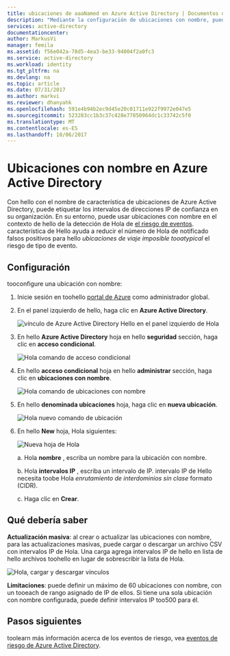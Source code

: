 ```yaml
---
title: ubicaciones de aaaNamed en Azure Active Directory | Documentos de Microsoft
description: "Mediante la configuración de ubicaciones con nombre, puede evitar tener IP direcciones que pertenecen a su organización generan falsos positivos para ubicaciones de hello viaje imposible tooatypical el riesgo de tipo de evento."
services: active-directory
documentationcenter: 
author: MarkusVi
manager: femila
ms.assetid: f56e042a-78d5-4ea3-be33-94004f2a0fc3
ms.service: active-directory
ms.workload: identity
ms.tgt_pltfrm: na
ms.devlang: na
ms.topic: article
ms.date: 07/31/2017
ms.author: markvi
ms.reviewer: dhanyahk
ms.openlocfilehash: 591e4b94b2ec9d45e20c01711e922f9972e047e5
ms.sourcegitcommit: 523283cc1b3c37c428e77850964dc1c33742c5f0
ms.translationtype: MT
ms.contentlocale: es-ES
ms.lasthandoff: 10/06/2017
---
```

# <a name="named-locations-in-azure-active-directory"></a>Ubicaciones con nombre en Azure Active Directory

Con hello con el nombre de característica de ubicaciones de Azure Active Directory, puede etiquetar los intervalos de direcciones IP de confianza en su organización. En su entorno, puede usar ubicaciones con nombre en el contexto de hello de la detección de Hola de [el riesgo de eventos](active-directory-reporting-risk-events.md). característica de Hello ayuda a reducir el número de Hola de notificado falsos positivos para hello *ubicaciones de viaje imposible tooatypical* el riesgo de tipo de evento. 

## <a name="configuration"></a>Configuración

tooconfigure una ubicación con nombre:

1. Inicie sesión en toohello [portal de Azure](https://portal.azure.com) como administrador global.

2. En el panel izquierdo de hello, haga clic en **Azure Active Directory**.

    ![vínculo de Azure Active Directory Hello en el panel izquierdo de Hola](./media/active-directory-named-locations/01.png)

3. En hello **Azure Active Directory** hoja en hello **seguridad** sección, haga clic en **acceso condicional**.

    ![Hola comando de acceso condicional](./media/active-directory-named-locations/05.png)


4. En hello **acceso condicional** hoja en hello **administrar** sección, haga clic en **ubicaciones con nombre**.

    ![Hola comando de ubicaciones con nombre](./media/active-directory-named-locations/06.png)


5. En hello **denominada ubicaciones** hoja, haga clic en **nueva ubicación**.

    ![Hola nuevo comando de ubicación](./media/active-directory-named-locations/07.png)


6. En hello **New** hoja, Hola siguientes:

    ![Nueva hoja de Hola](./media/active-directory-named-locations/08.png)

    a. Hola **nombre** , escriba un nombre para la ubicación con nombre.

    b. Hola **intervalos IP** , escriba un intervalo de IP. intervalo IP de Hello necesita toobe Hola *enrutamiento de interdominios sin clase* formato (CIDR).  

    c. Haga clic en **Crear**.



## <a name="what-you-should-know"></a>Qué debería saber

**Actualización masiva**: al crear o actualizar las ubicaciones con nombre, para las actualizaciones masivas, puede cargar o descargar un archivo CSV con intervalos IP de Hola. Una carga agrega intervalos IP de hello en lista de hello archivos toohello en lugar de sobrescribir la lista de Hola.

![Hola, cargar y descargar vínculos](./media/active-directory-named-locations/09.png)


**Limitaciones**: puede definir un máximo de 60 ubicaciones con nombre, con un tooeach de rango asignado de IP de ellos. Si tiene una sola ubicación con nombre configurada, puede definir intervalos IP too500 para él.


## <a name="next-steps"></a>Pasos siguientes

toolearn más información acerca de los eventos de riesgo, vea [eventos de riesgo de Azure Active Directory](active-directory-reporting-risk-events.md).

